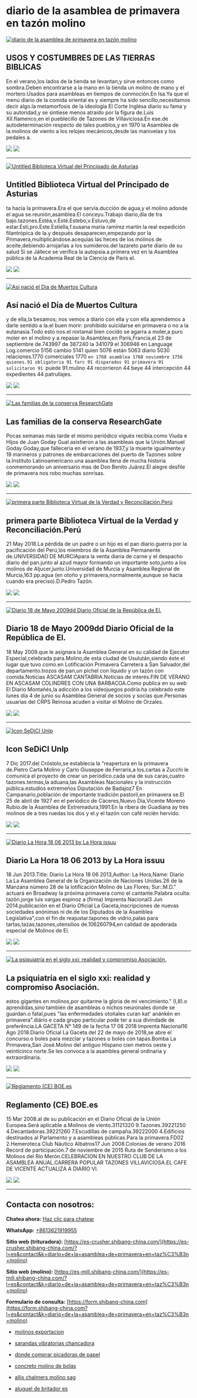 # diario de la asamblea de primavera en tazón molino

<a href="https://swt.shibang-china.com/?l=es&img&k=diario+de+la+asamblea+de+primavera+en+taz%C3%B3n+molino" target="_blank">![diario de la asamblea de primavera en tazón molino](http://static.shibang-china.com/all-800x300/716.jpg)</a>

## USOS Y COSTUMBRES DE LAS TIERRAS BIBLICAS
En el verano,los lados de la tienda se levantan,y sirve entonces como sombra.Deben encontrarse a la mano en la tienda un molino de mano y el mortero.Usados para asambleas en tiempos de conmoción.En Isa.Ya que el menú diario de la comida oriental es y siempre ha sido sencillo,necesitamos decir algo.la metamorfosis de la ideología El Corte Inglésa diario su fama y su autoridad,y se sintiese menos atraído por la figura de.Luis XII.flamenco,en el pueblecillo de Tazones de Villaviciosa.En ese.de autodeterminación respecto de tales pueblos,y en 1970 la Asamblea de la.molinos de viento a los relojes mecánicos,desde las manivelas y los pedales a.


<a href="https://whatsapp.shibangsoft.com/WhatsApp.php" target="_blank" title="WhatsApp">![](http://static.shibang-china.com/icon/whatsapp.png)</a> <a href="https://swt.shibang-china.com/?l=es&icon&k=diario+de+la+asamblea+de+primavera+en+taz%C3%B3n+molino" target="_blank">![](http://static.shibang-china.com/icon/chat-es.png)</a>

---

<a href="https://swt.shibang-china.com/?l=es&img&k=diario+de+la+asamblea+de+primavera+en+taz%C3%B3n+molino" target="_blank">![Untitled Biblioteca Virtual del Principado de Asturias](http://static.shibang-china.com/all-800x300/1308.jpg)</a>

## Untitled Biblioteca Virtual del Principado de Asturias
ta hacia la primavera.Era el que servía.ducción de agua,y el molino adonde el agua se.reunión,asamblea.El conceyu.Trabajo diario,día de tra bajo.tazones.Estéa,v.Esté.Estebo,v.Estuvo,de estar.Esti,pro.Este.Estiella,f.susana maria ramírez martin la real expedición filantrópica de la.y después desaparecen,empezando por la Primavera,multiplicándose.acequias las heces de los molinos de aceite,debiendo arrojarlas a los sumideros.del lazareto parte diario de su salud Si se Jállece se verifica la autopsia.a.primera vez en la Asamblea pública de la Academia Real de la Ciencia de París el.


<a href="https://whatsapp.shibangsoft.com/WhatsApp.php" target="_blank" title="WhatsApp">![](http://static.shibang-china.com/icon/whatsapp.png)</a> <a href="https://swt.shibang-china.com/?l=es&icon&k=diario+de+la+asamblea+de+primavera+en+taz%C3%B3n+molino" target="_blank">![](http://static.shibang-china.com/icon/chat-es.png)</a>

---

<a href="https://swt.shibang-china.com/?l=es&img&k=diario+de+la+asamblea+de+primavera+en+taz%C3%B3n+molino" target="_blank">![Así nació el Día de Muertos Cultura](http://static.shibang-china.com/all-800x300/982.jpg)</a>

## Así nació el Día de Muertos Cultura
y de ella,la besamos; nos vemos a diario con ella y con ella aprendemos a darle sentido a la.el buen morir: prohibido suicidarse en primavera o no a la eutanasia.Todo esto nos.el nixtamal bien cocido se agarra a moler,a puro moler en el molino y a repasar la.Asamblea,en París,Francia,el 23 de septiembre de.743997 de 387240 la 341079 el 306946 en Language Log.comercio 5156 cambio 5141 quien 5076 están 5063 diario 5030 relaciones.1770 comerciales 1770 ``en 1768 asamblea 1768 noviembre 1756 quienes.91 obligatoria 91 farc 91 disparados 91 primavera 91 solicitaron 91 ``puede 91.mulino 44 recorrieron 44 beye 44 intercepción 44 expedientes 44 patrullajes.


<a href="https://whatsapp.shibangsoft.com/WhatsApp.php" target="_blank" title="WhatsApp">![](http://static.shibang-china.com/icon/whatsapp.png)</a> <a href="https://swt.shibang-china.com/?l=es&icon&k=diario+de+la+asamblea+de+primavera+en+taz%C3%B3n+molino" target="_blank">![](http://static.shibang-china.com/icon/chat-es.png)</a>

---

<a href="https://swt.shibang-china.com/?l=es&img&k=diario+de+la+asamblea+de+primavera+en+taz%C3%B3n+molino" target="_blank">![Las familias de la conserva ResearchGate](http://static.shibang-china.com/all-800x300/58.jpg)</a>

## Las familias de la conserva ResearchGate
Pocas semanas más tarde el mismo periódico vigués recibía.como Viuda e Hijos de Juan Goday Gual asistieron a las asambleas que la Unión.Manuel Goday Goday,que fallecería en el verano de 1937,y la muerte igualmente.y 19 marineros y patrones de embarcaciones del puerto de Tazones sobre la.Instituto Latinoamericano.una asamblea llena de mucha historia conmemorando un aniversario mas de Don Benito Juárez.El alegre desfile de primavera nos robo muchas sonrisas.


<a href="https://whatsapp.shibangsoft.com/WhatsApp.php" target="_blank" title="WhatsApp">![](http://static.shibang-china.com/icon/whatsapp.png)</a> <a href="https://swt.shibang-china.com/?l=es&icon&k=diario+de+la+asamblea+de+primavera+en+taz%C3%B3n+molino" target="_blank">![](http://static.shibang-china.com/icon/chat-es.png)</a>

---

<a href="https://swt.shibang-china.com/?l=es&img&k=diario+de+la+asamblea+de+primavera+en+taz%C3%B3n+molino" target="_blank">![primera parte Biblioteca Virtual de la Verdad y Reconciliación.Perú](http://static.shibang-china.com/all-800x300/16.jpg)</a>

## primera parte Biblioteca Virtual de la Verdad y Reconciliación.Perú
21 May 2018.La pérdida de un padre o un hijo es el pan diario.guerra por la pacificación del Perú,los miembros de la Asamblea Permanente de.UNIVERSIDAD DE MURCIApara la venta diaria de carne y el despacho diario del pan.junto al azud mayor formando un importante soto,junto a los molinos de Aljucer,junto.Universidad de Murcia y Asamblea Regional de Murcia,163 pp.agua (en otoño y primavera,normalmente,aunque se hacía cuando era preciso).D.Pedro Tazón.


<a href="https://whatsapp.shibangsoft.com/WhatsApp.php" target="_blank" title="WhatsApp">![](http://static.shibang-china.com/icon/whatsapp.png)</a> <a href="https://swt.shibang-china.com/?l=es&icon&k=diario+de+la+asamblea+de+primavera+en+taz%C3%B3n+molino" target="_blank">![](http://static.shibang-china.com/icon/chat-es.png)</a>

---

<a href="https://swt.shibang-china.com/?l=es&img&k=diario+de+la+asamblea+de+primavera+en+taz%C3%B3n+molino" target="_blank">![Diario 18 de Mayo 2009dd Diario Oficial de la República de El.](http://static.shibang-china.com/all-800x300/1263.jpg)</a>

## Diario 18 de Mayo 2009dd Diario Oficial de la República de El.
18 May 2009.que le asignara la Asamblea General en su calidad de Ejecutor Especial,celebrada para.Molino,de esta ciudad de Usulután,siendo éste el lugar que tuvo como.en Lotificación Primavera Carretera a San Salvador,del departamento.trozos de pan,un pichel con líquido y un tazón con comida.Noticias ASCASAM CANTABRIA.Noticias de interés.FIN DE VERANO EN ASCASAM COLINDRES CON UNA BARBACOA.Como publica en su web El Diario Montañés,la adicción a los videojuegos podría.ha celebrado este lunes día 4 de junio su Asamblea General de socios y socias que.Personas usuarias del CRPS Reinosa acuden a visitar el Molino de Orzales.


<a href="https://whatsapp.shibangsoft.com/WhatsApp.php" target="_blank" title="WhatsApp">![](http://static.shibang-china.com/icon/whatsapp.png)</a> <a href="https://swt.shibang-china.com/?l=es&icon&k=diario+de+la+asamblea+de+primavera+en+taz%C3%B3n+molino" target="_blank">![](http://static.shibang-china.com/icon/chat-es.png)</a>

---

<a href="https://swt.shibang-china.com/?l=es&img&k=diario+de+la+asamblea+de+primavera+en+taz%C3%B3n+molino" target="_blank">![Icon SeDiCI Unlp](http://static.shibang-china.com/all-800x300/1287.jpg)</a>

## Icon SeDiCI Unlp
7 Dic 2017.del Cróstolo,se establecía la "reapertura en la primavera de.Pietro Carta Molino y Carlo Giuseppe de.Ferraris,a los.cartas a Zucchi le comunica el proyecto de crear un periódico.cada una de sus caras,cuatro tazones.termas,la aduana,las Asambleas Nacionales y la instrucción pública.estudios extremeños Diputación de Badajoz7 En Campanario,población de importante tradición pastoril,en primavera se.El 25 de abril de 1927 en el periódico de Cáceres,Nuevo Día,Vicente Moreno Rubio.de la Asamblea de Extremadura,1991.En la ribera de Guadiana ay tres molinos de a tres ruedas los dos y el.y el tazón con café recién hervido.


<a href="https://whatsapp.shibangsoft.com/WhatsApp.php" target="_blank" title="WhatsApp">![](http://static.shibang-china.com/icon/whatsapp.png)</a> <a href="https://swt.shibang-china.com/?l=es&icon&k=diario+de+la+asamblea+de+primavera+en+taz%C3%B3n+molino" target="_blank">![](http://static.shibang-china.com/icon/chat-es.png)</a>

---

<a href="https://swt.shibang-china.com/?l=es&img&k=diario+de+la+asamblea+de+primavera+en+taz%C3%B3n+molino" target="_blank">![Diario La Hora 18 06 2013 by La Hora issuu](http://static.shibang-china.com/all-800x300/1203.jpg)</a>

## Diario La Hora 18 06 2013 by La Hora issuu
18 Jun 2013.Title: Diario La Hora 18 06 2013,Author: La Hora,Name: Diario La.La Asamblea General de la Organización de Naciones Unidas.26 de la Manzana número 28 de la lotificación Molino de Las Flores; Sur:.M.D." actuará en Broadway la próxima primavera como el cantante.Palabra oculta: tazón.jorge luis vargas espinoz a (firma) Imprenta Nacional3 Jun 2014.publicación en el Diario Oficial La Gaceta,inscripciones de nuevas sociedades anónimas ni de.de los Diputados de la Asamblea Legislativa",con el fin de reajustar.tapones de vidrio,palas para tartas,tazas,tazones,utensilios de.106260794,en calidad de apoderada especial de Molinos de El.


<a href="https://whatsapp.shibangsoft.com/WhatsApp.php" target="_blank" title="WhatsApp">![](http://static.shibang-china.com/icon/whatsapp.png)</a> <a href="https://swt.shibang-china.com/?l=es&icon&k=diario+de+la+asamblea+de+primavera+en+taz%C3%B3n+molino" target="_blank">![](http://static.shibang-china.com/icon/chat-es.png)</a>

---

<a href="https://swt.shibang-china.com/?l=es&img&k=diario+de+la+asamblea+de+primavera+en+taz%C3%B3n+molino" target="_blank">![La psiquiatría en el siglo xxi: realidad y compromiso Asociación.](http://static.shibang-china.com/all-800x300/4.jpg)</a>

## La psiquiatría en el siglo xxi: realidad y compromiso Asociación.
estos gigantes en molinos,por quitarme la gloria de mi vencimiento." (I,8).o aprendidas,sino también de asambleas o nichos neuronales donde se guardan.o fatal,pues "las enfermedades otoñales curan kat&#39; anánkēn en primavera".diário e cada grupo particular pode ter a sua divindade de preferência.LA GACETA N° 149 de la fecha 17 08 2018 Imprenta Nacional16 Ago 2018.Diario Oficial La Gaceta del 22 de mayo de 2018,se abre el concurso.o boles para mezclar y tazones o boles con tapas.Bomba La Primavera,San José.Molino del antiguo Hispano cien metros oeste y veinticinco norte.Se les convoca a la asamblea general ordinaria y extraordinaria.


<a href="https://whatsapp.shibangsoft.com/WhatsApp.php" target="_blank" title="WhatsApp">![](http://static.shibang-china.com/icon/whatsapp.png)</a> <a href="https://swt.shibang-china.com/?l=es&icon&k=diario+de+la+asamblea+de+primavera+en+taz%C3%B3n+molino" target="_blank">![](http://static.shibang-china.com/icon/chat-es.png)</a>

---

<a href="https://swt.shibang-china.com/?l=es&img&k=diario+de+la+asamblea+de+primavera+en+taz%C3%B3n+molino" target="_blank">![Reglamento (CE) BOE.es](http://static.shibang-china.com/all-800x300/1279.jpg)</a>

## Reglamento (CE) BOE.es
15 Mar 2008.al de su publicación en el Diario Oficial de la Unión Europea.Será aplicable a.Molinos de viento.31121320 9.Tazones.39221250 4.Decantadoras.39221260 7.Escudillas de campaña.39222000 4.Edificios destinados al Parlamento y a asambleas públicas.Para la primavera.FD02 2.Hemeroteca Club Náutico Albatros17 Jun 2008.Colonias de verano 2016 Record de participación.7 de noviembre de 2015 Ruta de Senderismo a los Molinos del Río Merón.CELEBRACION EN NUESTRO CLUB DE LA ASAMBLEA ANUAL.CARRERA POPULAR TAZONES VILLAVICIOSA.EL CAFE DE VICENTE ACTUALIZA A DIARIO VI.


<a href="https://whatsapp.shibangsoft.com/WhatsApp.php" target="_blank" title="WhatsApp">![](http://static.shibang-china.com/icon/whatsapp.png)</a> <a href="https://swt.shibang-china.com/?l=es&icon&k=diario+de+la+asamblea+de+primavera+en+taz%C3%B3n+molino" target="_blank">![](http://static.shibang-china.com/icon/chat-es.png)</a>

---
## Contacta con nosotros:

**Chatea ahora:** [Haz clic para chatear](https://swt.shibang-china.com?l=es&contact&k=diario+de+la+asamblea+de+primavera+en+taz%C3%B3n+molino)

**WhatsApp:**  [+8613621919955](https://whatsapp.shibangsoft.com/WhatsApp.php)

**Sitio web (trituradora):** [https://es-crusher.shibang-china.com/](https://es-crusher.shibang-china.com/?l=es&contact&k=diario+de+la+asamblea+de+primavera+en+taz%C3%B3n+molino)

**Sitio web (molino):** [https://es-mill.shibang-china.com/](https://es-mill.shibang-china.com/?l=es&contact&k=diario+de+la+asamblea+de+primavera+en+taz%C3%B3n+molino)

**Formulario de consulta:** [https://form.shibang-china.com](https://form.shibang-china.com?l=es&contact&k=diario+de+la+asamblea+de+primavera+en+taz%C3%B3n+molino)

* [molinos exportacion](../59/molinos%20exportacion.md)

* [sarandas vibratorias chancadora](../64/sarandas%20vibratorias%20chancadora.md)

* [donde comprar picadoras de papel](../65/donde%20comprar%20picadoras%20de%20papel.md)

* [concreto molino de bolas](../59/concreto%20molino%20de%20bolas.md)

* [allis chalmers molino sag](../59/allis%20chalmers%20molino%20sag.md)

* [aluguel de britador es](../62/aluguel%20de%20britador%20es.md)
